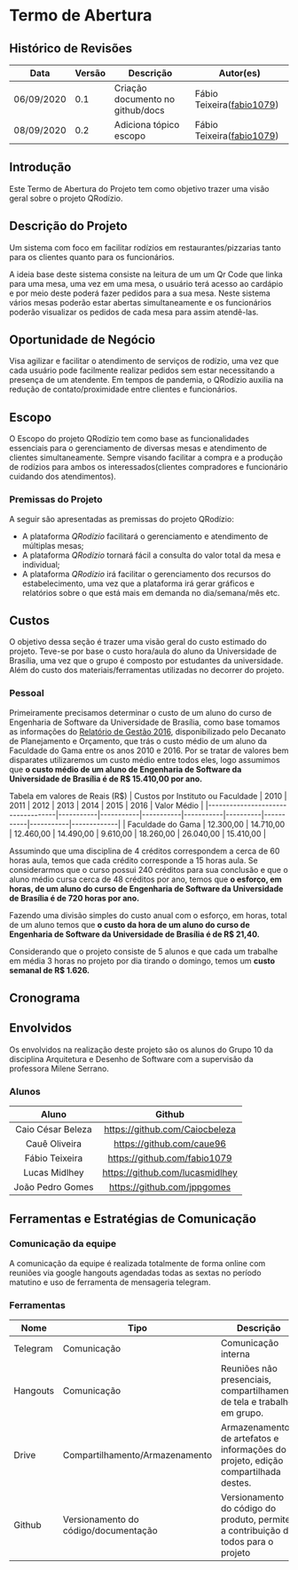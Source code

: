 # Termo de Abertura

## Histórico de Revisões

<table>
  <thead>
    <tr>
      <th>Data</th>
      <th>Versão</th>
      <th>Descrição</th>
      <th>Autor(es)</th>
    </tr>
  </thead>

  <tbody>
    <tr>
      <td>06/09/2020</td>
      <td>0.1</td>
      <td>Criação documento no github/docs</td>
      <td>
        Fábio Teixeira(<a target="blank" href="https://github.com/fabio1079">fabio1079</a>)
      </td>
    </tr>
    <tr>
      <td>08/09/2020</td>
      <td>0.2</td>
      <td>Adiciona tópico escopo</td>
      <td>
        Fábio Teixeira(<a target="blank" href="https://github.com/fabio1079">fabio1079</a>)
      </td>
    </tr>
  </tbody>
</table>


## Introdução

Este Termo de Abertura do Projeto tem como objetivo trazer uma visão geral sobre o projeto QRodízio.

## Descrição do Projeto

Um sistema com foco em facilitar rodízios em restaurantes/pizzarias tanto para os clientes quanto para os funcionários.

A ideia base deste sistema consiste na leitura de um um Qr Code que linka para uma mesa, uma vez em uma mesa, o usuário terá acesso ao cardápio e por meio deste poderá  fazer pedidos para a sua mesa. Neste sistema vários mesas poderão estar abertas simultaneamente e os funcionários poderão visualizar os pedidos de cada mesa para assim atendê-las.

## Oportunidade de Negócio

Visa agilizar e facilitar o atendimento de serviços de rodízio, uma vez que cada usuário pode facilmente realizar pedidos sem estar necessitando a presença de um atendente. Em tempos de pandemia, o QRodízio auxilia na redução de contato/proximidade entre clientes e funcionários.

## Escopo

O Escopo do projeto QRodízio tem como base as funcionalidades essenciais para o gerenciamento de diversas mesas e atendimento de clientes simultaneamente. Sempre visando facilitar a compra e a produção de rodízios para ambos os interessados(clientes compradores e funcionário cuidando dos atendimentos).

### Premissas do Projeto

A seguir são apresentadas as premissas do projeto QRodízio:

* A plataforma *QRodízio* facilitará o gerenciamento e atendimento de múltiplas mesas;
* A plataforma *QRodízio* tornará fácil a consulta do valor total da mesa e individual;
* A plataforma *QRodízio* irá facilitar o gerenciamento dos recursos do estabelecimento, uma vez que a plataforma irá gerar gráficos e relatórios sobre o que está mais em demanda no dia/semana/mês etc.

## Custos

O objetivo dessa seção é trazer uma visão geral do custo estimado do projeto. Teve-se por base o custo hora/aula do aluno da Universidade de Brasília, uma vez que o grupo é composto por estudantes da universidade. Além do custo dos materiais/ferramentas utilizadas no decorrer do projeto.

### Pessoal

Primeiramente precisamos determinar o custo de um aluno do curso de Engenharia de Software da Universidade de Brasília, como base tomamos as informações do [Relatório de Gestão 2016](http://dpo.unb.br/index.php?option=com_phocadownload&view=category&download=558:relatorio-2016&id=1:relatorio-de-gestao&Itemid=675), disponibilizado pelo Decanato de Planejamento e Orçamento, que trás o custo médio de um aluno da Faculdade do Gama entre os anos 2010 e 2016. Por se tratar de valores bem disparates utilizaremos um custo médio entre todos eles, logo assumimos que **o custo médio de um aluno de Engenharia de Software da Universidade de Brasília é de R$ 15.410,00 por ano.**

Tabela em valores de Reais (R$)
| Custos por Instituto ou Faculdade | 2010      | 2011      | 2012      | 2013      | 2014     | 2015      | 2016      | Valor Médio |
|-----------------------------------|-----------|-----------|-----------|-----------|----------|-----------|-----------|-------------|
| Faculdade do Gama                 | 12.300,00 | 14.710,00 | 12.460,00 | 14.490,00 | 9.610,00 | 18.260,00 | 26.040,00 | 15.410,00   |

Assumindo que uma disciplina de 4 créditos correspondem a cerca de 60 horas aula, temos que cada crédito corresponde a 15 horas aula. Se considerarmos que o curso possui 240 créditos para sua conclusão e que o aluno médio cursa cerca de 48 créditos por ano, temos que **o esforço, em horas, de um aluno do curso de Engenharia de Software da Universidade de Brasília é de 720 horas por ano.**

Fazendo uma divisão simples do custo anual com o esforço, em horas, total de um aluno temos que **o custo da hora de um aluno do curso de Engenharia de Software da Universidade de Brasília é de R$ 21,40.**

Considerando que o projeto consiste de 5 alunos e que cada um trabalhe em média 3 horas no projeto por dia tirando o domingo, temos um **custo semanal de R$ 1.626.**


## Cronograma

## Envolvidos

Os envolvidos na realização deste projeto são os alunos do Grupo 10 da disciplina Arquitetura e Desenho de Software com a supervisão da professora Milene Serrano.

### Alunos

| Aluno             | Github                          |
|:-----------------:|:-------------------------------:|
| Caio César Beleza | https://github.com/Caiocbeleza  |
| Cauê Oliveira     | https://github.com/caue96       |
| Fábio Teixeira    | https://github.com/fabio1079    |
| Lucas Midlhey     | https://github.com/lucasmidlhey |
| João Pedro Gomes  | https://github.com/jppgomes     |


## Ferramentas e Estratégias de Comunicação

### Comunicação da equipe

A comunicação da equipe é realizada totalmente de forma online com reuniões via google hangouts agendadas todas as sextas no período matutino e uso de ferramenta de mensageria telegram.

### Ferramentas

<table>
  <thead>
    <tr>
      <th>Nome</th>
      <th>Tipo</th>
      <th>Descrição</th>
    </tr>
  </thead>

  <tbody>
    <tr>
      <td>Telegram</td>
      <td>Comunicação</td>
      <td>Comunicação interna</td>
    </tr>
    <tr>
      <td>Hangouts</td>
      <td>Comunicação</td>
      <td>Reuniões não presenciais, compartilhamento de tela e trabalho em grupo.</td>
    </tr>
    <tr>
      <td>Drive</td>
      <td>Compartilhamento/Armazenamento</td>
      <td>Armazenamento de artefatos e informações do projeto, edição compartilhada destes.</td>
    </tr>
    <tr>
      <td>Github</td>
      <td>Versionamento do código/documentação</td>
      <td>Versionamento do código do produto, permite a contribuição de todos para o projeto</td>
    </tr>
  </tbody>
</table>
